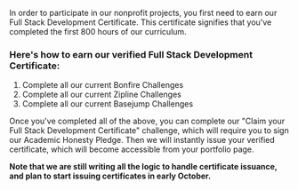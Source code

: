 In order to participate in our nonprofit projects, you first need to earn our Full Stack Development Certificate. This certificate signifies that you've completed the first 800 hours of our curriculum.

### Here's how to earn our verified Full Stack Development Certificate:

1. Complete all our current Bonfire Challenges
1. Complete all our current Zipline Challenges
1. Complete all our current Basejump Challenges

Once you've completed all of the above, you can complete our "Claim your Full Stack Development Certificate" challenge, which will require you to sign our Academic Honesty Pledge. Then we will instantly issue your verified certificate, which will become accessible from your portfolio page.

**Note that we are still writing all the logic to handle certificate issuance, and plan to start issuing certificates in early October.**